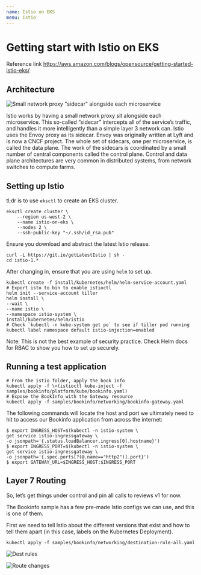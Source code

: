 ```yaml
---
name: Istio on EKS
menu: Istio
---
```


# Getting start with Istio on EKS

Reference link https://aws.amazon.com/blogs/opensource/getting-started-istio-eks/

## Architecture

![Small network proxy "sidecar" alongside each microservice](https://i-h1.pinimg.com/564x/15/d7/9a/15d79a5f70bb45900166d1e3a6a3ea09.jpg)

Istio works by having a small network proxy sit alongside each microservice. This so-called “sidecar” intercepts all of the service’s traffic, and handles it more intelligently than a simple layer 3 network can. Istio uses the Envoy proxy as its sidecar. Envoy was originally written at Lyft and is now a CNCF project. The whole set of sidecars, one per microservice, is called the data plane. The work of the sidecars is coordinated by a small number of central components called the control plane. Control and data plane architectures are very common in distributed systems, from network switches to compute farms.

## Setting up Istio

tl;dr is to use `eksctl` to create an EKS cluster.

```shell
eksctl create cluster \
    --region us-west-2 \
    --name istio-on-eks \
    --nodes 2 \
    --ssh-public-key "~/.ssh/id_rsa.pub"
```

Ensure you download and abstract the latest Istio release.

```shell
curl -L https://git.io/getLatestIstio | sh -
cd istio-1.*
```

After changing in, ensure that you are using `helm` to set up.

```shell
kubectl create -f install/kubernetes/helm/helm-service-account.yaml
# Export isto to bin to enable istioctl
helm init --service-account tiller
helm install \
--wait \
--name istio \
--namespace istio-system \
install/kubernetes/helm/istio
# Check `kubectl -n kube-system get po` to see if tiller pod running
kubectl label namespace default istio-injection=enabled
```

Note: This is not the best example of security practice. Check Helm docs for RBAC to show you how to set up securely.

## Running a test application

```shell
# From the istio folder, apply the book info
kubectl apply -f \<(istioctl kube-inject -f samples/bookinfo/platform/kube/bookinfo.yaml)
# Expose the BookInfo with the Gateway resource
kubectl apply -f samples/bookinfo/networking/bookinfo-gateway.yaml
```

The following commands will locate the host and port we ultimately need to hit to access our Bookinfo application from across the internet:

```shell
$ export INGRESS_HOST=$(kubectl -n istio-system \
get service istio-ingressgateway \
-o jsonpath='{.status.loadBalancer.ingress[0].hostname}')
$ export INGRESS_PORT=$(kubectl -n istio-system \
get service istio-ingressgateway \
-o jsonpath='{.spec.ports[?(@.name=="http2")].port}')
$ export GATEWAY_URL=$INGRESS_HOST:$INGRESS_PORT
```

## Layer 7 Routing

So, let’s get things under control and pin all calls to reviews v1 for now.

The Bookinfo sample has a few pre-made Istio configs we can use, and this is one of them.

First we need to tell Istio about the different versions that exist and how to tell them apart (in this case, labels on the Kubernetes Deployment).

```shell
kubectl apply -f samples/bookinfo/networking/destination-rule-all.yaml
```

![Dest rules](https://i-h1.pinimg.com/564x/e9/a7/81/e9a7819b6ed349f27d4ea0915c0665f5.jpg)

![Route changes](https://d2908q01vomqb2.cloudfront.net/ca3512f4dfa95a03169c5a670a4c91a19b3077b4/2018/08/22/istio-host-reviews.jpg)
